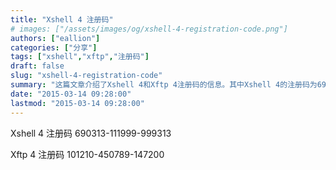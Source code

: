```yaml
---
title: "Xshell 4 注册码"
# images: ["/assets/images/og/xshell-4-registration-code.png"]
authors: ["eallion"]
categories: ["分享"]
tags: ["xshell","xftp","注册码"]
draft: false
slug: "xshell-4-registration-code"
summary: "这篇文章介绍了Xshell 4和Xftp 4注册码的信息。其中Xshell 4的注册码为690313-111999-999313，Xftp 4的注册码为101210-450789-147200。文章内容较短。"
date: "2015-03-14 09:28:00"
lastmod: "2015-03-14 09:28:00"
---
```


Xshell 4 注册码
690313-111999-999313

Xftp 4 注册码
101210-450789-147200
